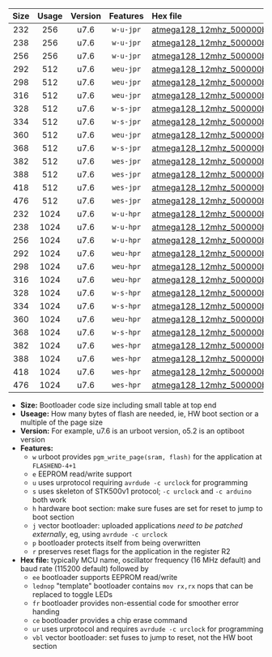 |Size|Usage|Version|Features|Hex file|
|:-:|:-:|:-:|:-:|:--|
|232|256|u7.6|`w-u-jpr`|[atmega128_12mhz_500000bps_ur_vbl.hex](https://raw.githubusercontent.com/stefanrueger/urboot/main//atmega128_12mhz_500000bps_ur_vbl.hex)|
|238|256|u7.6|`w-u-jpr`|[atmega128_12mhz_500000bps_lednop_ur_vbl.hex](https://raw.githubusercontent.com/stefanrueger/urboot/main//atmega128_12mhz_500000bps_lednop_ur_vbl.hex)|
|256|256|u7.6|`w-u-jpr`|[atmega128_12mhz_500000bps_lednop_fr_ur_vbl.hex](https://raw.githubusercontent.com/stefanrueger/urboot/main//atmega128_12mhz_500000bps_lednop_fr_ur_vbl.hex)|
|292|512|u7.6|`weu-jpr`|[atmega128_12mhz_500000bps_ee_ur_vbl.hex](https://raw.githubusercontent.com/stefanrueger/urboot/main//atmega128_12mhz_500000bps_ee_ur_vbl.hex)|
|298|512|u7.6|`weu-jpr`|[atmega128_12mhz_500000bps_ee_lednop_ur_vbl.hex](https://raw.githubusercontent.com/stefanrueger/urboot/main//atmega128_12mhz_500000bps_ee_lednop_ur_vbl.hex)|
|316|512|u7.6|`weu-jpr`|[atmega128_12mhz_500000bps_ee_lednop_fr_ur_vbl.hex](https://raw.githubusercontent.com/stefanrueger/urboot/main//atmega128_12mhz_500000bps_ee_lednop_fr_ur_vbl.hex)|
|328|512|u7.6|`w-s-jpr`|[atmega128_12mhz_500000bps_vbl.hex](https://raw.githubusercontent.com/stefanrueger/urboot/main//atmega128_12mhz_500000bps_vbl.hex)|
|334|512|u7.6|`w-s-jpr`|[atmega128_12mhz_500000bps_lednop_vbl.hex](https://raw.githubusercontent.com/stefanrueger/urboot/main//atmega128_12mhz_500000bps_lednop_vbl.hex)|
|360|512|u7.6|`weu-jpr`|[atmega128_12mhz_500000bps_ee_lednop_fr_ce_ur_vbl.hex](https://raw.githubusercontent.com/stefanrueger/urboot/main//atmega128_12mhz_500000bps_ee_lednop_fr_ce_ur_vbl.hex)|
|368|512|u7.6|`w-s-jpr`|[atmega128_12mhz_500000bps_lednop_fr_vbl.hex](https://raw.githubusercontent.com/stefanrueger/urboot/main//atmega128_12mhz_500000bps_lednop_fr_vbl.hex)|
|382|512|u7.6|`wes-jpr`|[atmega128_12mhz_500000bps_ee_vbl.hex](https://raw.githubusercontent.com/stefanrueger/urboot/main//atmega128_12mhz_500000bps_ee_vbl.hex)|
|388|512|u7.6|`wes-jpr`|[atmega128_12mhz_500000bps_ee_lednop_vbl.hex](https://raw.githubusercontent.com/stefanrueger/urboot/main//atmega128_12mhz_500000bps_ee_lednop_vbl.hex)|
|418|512|u7.6|`wes-jpr`|[atmega128_12mhz_500000bps_ee_lednop_fr_vbl.hex](https://raw.githubusercontent.com/stefanrueger/urboot/main//atmega128_12mhz_500000bps_ee_lednop_fr_vbl.hex)|
|476|512|u7.6|`wes-jpr`|[atmega128_12mhz_500000bps_ee_lednop_fr_ce_vbl.hex](https://raw.githubusercontent.com/stefanrueger/urboot/main//atmega128_12mhz_500000bps_ee_lednop_fr_ce_vbl.hex)|
|232|1024|u7.6|`w-u-hpr`|[atmega128_12mhz_500000bps_ur.hex](https://raw.githubusercontent.com/stefanrueger/urboot/main//atmega128_12mhz_500000bps_ur.hex)|
|238|1024|u7.6|`w-u-hpr`|[atmega128_12mhz_500000bps_lednop_ur.hex](https://raw.githubusercontent.com/stefanrueger/urboot/main//atmega128_12mhz_500000bps_lednop_ur.hex)|
|256|1024|u7.6|`w-u-hpr`|[atmega128_12mhz_500000bps_lednop_fr_ur.hex](https://raw.githubusercontent.com/stefanrueger/urboot/main//atmega128_12mhz_500000bps_lednop_fr_ur.hex)|
|292|1024|u7.6|`weu-hpr`|[atmega128_12mhz_500000bps_ee_ur.hex](https://raw.githubusercontent.com/stefanrueger/urboot/main//atmega128_12mhz_500000bps_ee_ur.hex)|
|298|1024|u7.6|`weu-hpr`|[atmega128_12mhz_500000bps_ee_lednop_ur.hex](https://raw.githubusercontent.com/stefanrueger/urboot/main//atmega128_12mhz_500000bps_ee_lednop_ur.hex)|
|316|1024|u7.6|`weu-hpr`|[atmega128_12mhz_500000bps_ee_lednop_fr_ur.hex](https://raw.githubusercontent.com/stefanrueger/urboot/main//atmega128_12mhz_500000bps_ee_lednop_fr_ur.hex)|
|328|1024|u7.6|`w-s-hpr`|[atmega128_12mhz_500000bps.hex](https://raw.githubusercontent.com/stefanrueger/urboot/main//atmega128_12mhz_500000bps.hex)|
|334|1024|u7.6|`w-s-hpr`|[atmega128_12mhz_500000bps_lednop.hex](https://raw.githubusercontent.com/stefanrueger/urboot/main//atmega128_12mhz_500000bps_lednop.hex)|
|360|1024|u7.6|`weu-hpr`|[atmega128_12mhz_500000bps_ee_lednop_fr_ce_ur.hex](https://raw.githubusercontent.com/stefanrueger/urboot/main//atmega128_12mhz_500000bps_ee_lednop_fr_ce_ur.hex)|
|368|1024|u7.6|`w-s-hpr`|[atmega128_12mhz_500000bps_lednop_fr.hex](https://raw.githubusercontent.com/stefanrueger/urboot/main//atmega128_12mhz_500000bps_lednop_fr.hex)|
|382|1024|u7.6|`wes-hpr`|[atmega128_12mhz_500000bps_ee.hex](https://raw.githubusercontent.com/stefanrueger/urboot/main//atmega128_12mhz_500000bps_ee.hex)|
|388|1024|u7.6|`wes-hpr`|[atmega128_12mhz_500000bps_ee_lednop.hex](https://raw.githubusercontent.com/stefanrueger/urboot/main//atmega128_12mhz_500000bps_ee_lednop.hex)|
|418|1024|u7.6|`wes-hpr`|[atmega128_12mhz_500000bps_ee_lednop_fr.hex](https://raw.githubusercontent.com/stefanrueger/urboot/main//atmega128_12mhz_500000bps_ee_lednop_fr.hex)|
|476|1024|u7.6|`wes-hpr`|[atmega128_12mhz_500000bps_ee_lednop_fr_ce.hex](https://raw.githubusercontent.com/stefanrueger/urboot/main//atmega128_12mhz_500000bps_ee_lednop_fr_ce.hex)|

- **Size:** Bootloader code size including small table at top end
- **Useage:** How many bytes of flash are needed, ie, HW boot section or a multiple of the page size
- **Version:** For example, u7.6 is an urboot version, o5.2 is an optiboot version
- **Features:**
  + `w` urboot provides `pgm_write_page(sram, flash)` for the application at `FLASHEND-4+1`
  + `e` EEPROM read/write support
  + `u` uses urprotocol requiring `avrdude -c urclock` for programming
  + `s` uses skeleton of STK500v1 protocol; `-c urclock` and `-c arduino` both work
  + `h` hardware boot section: make sure fuses are set for reset to jump to boot section
  + `j` vector bootloader: uploaded applications *need to be patched externally*, eg, using `avrdude -c urclock`
  + `p` bootloader protects itself from being overwritten
  + `r` preserves reset flags for the application in the register R2
- **Hex file:** typically MCU name, oscillator frequency (16 MHz default) and baud rate (115200 default) followed by
  + `ee` bootloader supports EEPROM read/write
  + `lednop` "template" bootloader contains `mov rx,rx` nops that can be replaced to toggle LEDs
  + `fr` bootloader provides non-essential code for smoother error handing
  + `ce` bootloader provides a chip erase command
  + `ur` uses urprotocol and requires `avrdude -c urclock` for programming
  + `vbl` vector bootloader: set fuses to jump to reset, not the HW boot section
